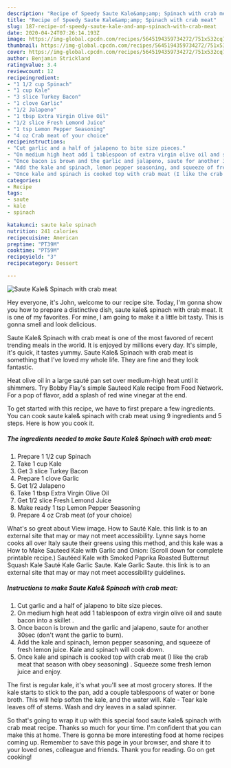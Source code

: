 ```yaml
---
description: "Recipe of Speedy Saute Kale&amp;amp; Spinach with crab meat"
title: "Recipe of Speedy Saute Kale&amp;amp; Spinach with crab meat"
slug: 187-recipe-of-speedy-saute-kale-and-amp-spinach-with-crab-meat
date: 2020-04-24T07:26:14.193Z
image: https://img-global.cpcdn.com/recipes/5645194359734272/751x532cq70/saute-kale-spinach-with-crab-meat-recipe-main-photo.jpg
thumbnail: https://img-global.cpcdn.com/recipes/5645194359734272/751x532cq70/saute-kale-spinach-with-crab-meat-recipe-main-photo.jpg
cover: https://img-global.cpcdn.com/recipes/5645194359734272/751x532cq70/saute-kale-spinach-with-crab-meat-recipe-main-photo.jpg
author: Benjamin Strickland
ratingvalue: 3.4
reviewcount: 12
recipeingredient:
- "1 1/2 cup Spinach"
- "1 cup Kale"
- "3 slice Turkey Bacon"
- "1 clove Garlic"
- "1/2 Jalapeno"
- "1 tbsp Extra Virgin Olive Oil"
- "1/2 slice Fresh Lemond Juice"
- "1 tsp Lemon Pepper Seasoning"
- "4 oz Crab meat of your choice"
recipeinstructions:
- "Cut garlic and a half of jalapeno to bite size pieces."
- "On medium high heat add 1 tablespoon of extra virgin olive oil and saute bacon into a skillet ."
- "Once bacon is brown and the garlic and jalapeno, saute for another 30sec (don&#39;t want the garlic to burn)."
- "Add the kale and spinach, lemon pepper seasoning, and squeeze of fresh lemon juice. Kale and spinach will cook down."
- "Once kale and spinach is cooked top with crab meat (I like the crab meat that season with obey seasoning) . Squeeze some fresh lemon juice and enjoy."
categories:
- Recipe
tags:
- saute
- kale
- spinach

katakunci: saute kale spinach 
nutrition: 241 calories
recipecuisine: American
preptime: "PT39M"
cooktime: "PT59M"
recipeyield: "3"
recipecategory: Dessert

---
```



![Saute Kale&amp; Spinach with crab meat](https://img-global.cpcdn.com/recipes/5645194359734272/751x532cq70/saute-kale-spinach-with-crab-meat-recipe-main-photo.jpg)

Hey everyone, it's John, welcome to our recipe site. Today, I'm gonna show you how to prepare a distinctive dish, saute kale&amp; spinach with crab meat. It is one of my favorites. For mine, I am going to make it a little bit tasty. This is gonna smell and look delicious.

Saute Kale&amp; Spinach with crab meat is one of the most favored of recent trending meals in the world. It is enjoyed by millions every day. It's simple, it's quick, it tastes yummy. Saute Kale&amp; Spinach with crab meat is something that I've loved my whole life. They are fine and they look fantastic.

Heat olive oil in a large sauté pan set over medium-high heat until it shimmers. Try Bobby Flay&#39;s simple Sauteed Kale recipe from Food Network. For a pop of flavor, add a splash of red wine vinegar at the end.


To get started with this recipe, we have to first prepare a few ingredients. You can cook saute kale&amp; spinach with crab meat using 9 ingredients and 5 steps. Here is how you cook it.

<!--inarticleads1-->

##### The ingredients needed to make Saute Kale&amp; Spinach with crab meat:

1. Prepare 1 1/2 cup Spinach
1. Take 1 cup Kale
1. Get 3 slice Turkey Bacon
1. Prepare 1 clove Garlic
1. Get 1/2 Jalapeno
1. Take 1 tbsp Extra Virgin Olive Oil
1. Get 1/2 slice Fresh Lemond Juice
1. Make ready 1 tsp Lemon Pepper Seasoning
1. Prepare 4 oz Crab meat (of your choice)


What&#39;s so great about View image. How to Sauté Kale. this link is to an external site that may or may not meet accessibility. Lynne says home cooks all over Italy saute their greens using this method, and this kale was a How to Make Sauteed Kale with Garlic and Onion: (Scroll down for complete printable recipe.) Sautéed Kale with Smoked Paprika Roasted Butternut Squash Kale Sauté Kale Garlic Saute. Kale Garlic Saute. this link is to an external site that may or may not meet accessibility guidelines. 

<!--inarticleads2-->

##### Instructions to make Saute Kale&amp; Spinach with crab meat:

1. Cut garlic and a half of jalapeno to bite size pieces.
1. On medium high heat add 1 tablespoon of extra virgin olive oil and saute bacon into a skillet .
1. Once bacon is brown and the garlic and jalapeno, saute for another 30sec (don&#39;t want the garlic to burn).
1. Add the kale and spinach, lemon pepper seasoning, and squeeze of fresh lemon juice. Kale and spinach will cook down.
1. Once kale and spinach is cooked top with crab meat (I like the crab meat that season with obey seasoning) . Squeeze some fresh lemon juice and enjoy.


The first is regular kale, it&#39;s what you&#39;ll see at most grocery stores. If the kale starts to stick to the pan, add a couple tablespoons of water or bone broth. This will help soften the kale, and the water will. Kale - Tear kale leaves off of stems. Wash and dry leaves in a salad spinner. 

So that's going to wrap it up with this special food saute kale&amp; spinach with crab meat recipe. Thanks so much for your time. I'm confident that you can make this at home. There is gonna be more interesting food at home recipes coming up. Remember to save this page in your browser, and share it to your loved ones, colleague and friends. Thank you for reading. Go on get cooking!
